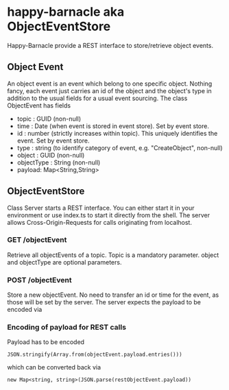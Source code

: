 # happy-barnacle aka ObjectEventStore
Happy-Barnacle provide a REST interface to store/retrieve object events.

## Object Event
An object event is an event which belong to one specific object. Nothing fancy, each event just carries an id of the object and the object's type in addition to the usual fields for a usual event sourcing. The class ObjectEvent has fields
* topic : GUID (non-null)
* time : Date (when event is stored in event store). Set by event store.
* id : number (strictly increases within topic). This uniquely identifies the event. Set by event store.
* type : string (to identify category of event, e.g. "CreateObject", non-null)
* object : GUID (non-null)
* objectType : String (non-null)
* payload: Map<String,String>

## ObjectEventStore
Class Server starts a REST interface. You can either start it in your environment or use index.ts to start it directly from the shell. The server allows Cross-Origin-Requests for calls originating from localhost.

### GET /objectEvent
Retrieve all objectEvents of a topic. Topic is a mandatory parameter. object and objectType are optional parameters.

### POST /objectEvent
Store a new objectEvent. No need to transfer an id or time for the event, as those will be set by the server. The server expects the payload to be encoded via 

### Encoding of payload for REST calls
Payload has to be encoded
~~~
JSON.stringify(Array.from(objectEvent.payload.entries()))
~~~
which can be converted back via
~~~
new Map<string, string>(JSON.parse(restObjectEvent.payload))
~~~